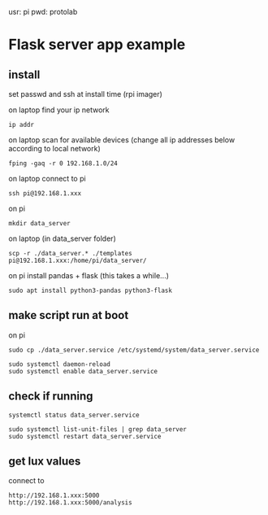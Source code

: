 
usr: pi
pwd: protolab

# Flask server app example

## install
set passwd and ssh at install time (rpi imager)
    
on laptop find your ip network

    ip addr

on laptop scan for available devices (change all ip addresses below according to local network)

    fping -gaq -r 0 192.168.1.0/24

on laptop connect to pi

    ssh pi@192.168.1.xxx

on pi 

    mkdir data_server

on laptop (in data_server folder)
    
    scp -r ./data_server.* ./templates  pi@192.168.1.xxx:/home/pi/data_server/


on pi install pandas + flask (this takes a while...)

    sudo apt install python3-pandas python3-flask


## make script run at boot

    
on pi

    sudo cp ./data_server.service /etc/systemd/system/data_server.service

    sudo systemctl daemon-reload
    sudo systemctl enable data_server.service

## check if running
    
    systemctl status data_server.service
    
    sudo systemctl list-unit-files | grep data_server
    sudo systemctl restart data_server.service
    
    
## get lux values

connect to

    http://192.168.1.xxx:5000
    http://192.168.1.xxx:5000/analysis
    
    




